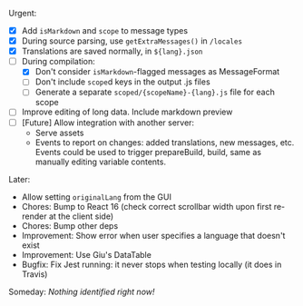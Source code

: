 Urgent:

* [x] Add `isMarkdown` and `scope` to message types
* [x] During source parsing, use `getExtraMessages()` in `/locales`
* [x] Translations are saved normally, in `${lang}.json`
* [ ] During compilation:
    * [x] Don't consider `isMarkdown`-flagged messages as MessageFormat
    * [ ] Don't include `scope`d keys in the output .js files
    * [ ] Generate a separate `scoped/{scopeName}-{lang}.js` file for each scope
* [ ] Improve editing of long data. Include markdown preview
* [ ] [Future] Allow integration with another server:
    * Serve assets
    * Events to report on changes: added translations, new messages, etc. Events could be used to trigger prepareBuild, build, same as manually editing variable contents.

Later:

* Allow setting `originalLang` from the GUI
* Chores: Bump to React 16 (check correct scrollbar width upon first re-render at the client side)
* Chores: Bump other deps
* Improvement: Show error when user specifies a language that doesn't exist
* Improvement: Use Giu's DataTable
* Bugfix: Fix Jest running: it never stops when testing locally (it does in Travis)

Someday: *Nothing identified right now!*
